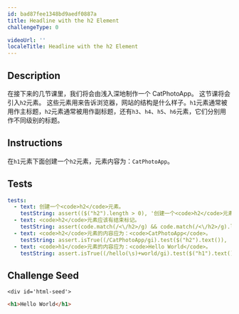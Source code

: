 ```yaml
---
id: bad87fee1348bd9aedf0887a
title: Headline with the h2 Element
challengeType: 0

videoUrl: ''
localeTitle: Headline with the h2 Element
---
```


## Description
<section id='description'>
在接下来的几节课里，我们将会由浅入深地制作一个 CatPhotoApp。
这节课将会引入<code>h2</code>元素。
这些元素用来告诉浏览器，网站的结构是什么样子。<code>h1</code>元素通常被用作主标题，<code>h2</code>元素通常被用作副标题，还有<code>h3</code>、<code>h4</code>、<code>h5</code>、<code>h6</code>元素，它们分别用作不同级别的标题。
</section>

## Instructions
<section id='instructions'>
在<code>h1</code>元素下面创建一个<code>h2</code>元素，元素内容为：<code>CatPhotoApp</code>。
</section>

## Tests
<section id='tests'>

```yml
tests:
  - text: 创建一个<code>h2</code>元素。
    testString: assert(($("h2").length > 0), '创建一个<code>h2</code>元素。');
  - text: <code>h2</code>元素应该有结束标记。
    testString: assert(code.match(/<\/h2>/g) && code.match(/<\/h2>/g).length === code.match(/<h2>/g).length, '<code>h2</code>元素应该有结束标记。');
  - text: <code>h2</code>元素的内容应为：<code>CatPhotoApp</code>。
    testString: assert.isTrue((/CatPhotoApp/gi).test($("h2").text()), '<code>h2</code>元素的内容应为：<code>CatPhotoApp</code>。');
  - text: <code>h1</code>元素的内容应为：<code>Hello World</code>。
    testString: assert.isTrue((/hello(\s)+world/gi).test($("h1").text()), '<code>h1</code>元素的内容应为：<code>Hello World</code>。');

```

</section>

## Challenge Seed
<section id='challengeSeed'>

    <div id='html-seed'>
```html
<h1>Hello World</h1>
```





</div>





</section>

              